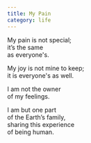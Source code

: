 ```yaml
---
title: My Pain
category: life
---
```

My pain is not special;  
it’s the same   
as everyone's.

My joy is not mine to keep;  
it is everyone's as well.

I am not the owner  
of my feelings.

I am but one part  
of the Earth’s family,  
sharing this experience  
of being human.

